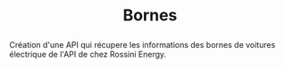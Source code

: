 # <p align="center">Bornes</p>
  
Création d'une API qui récupere les informations des bornes de voitures électrique de l'API de chez Rossini Energy.

    
    
